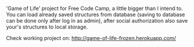 'Game of Life' project for Free Code Camp, a little bigger than I intend to. You can load already saved structures from database (saving to database can be done only after log in as admin), after social authorization also save your's structures to local storage.

Check working project on:
http://game-of-life-frozen.herokuapp.com/
